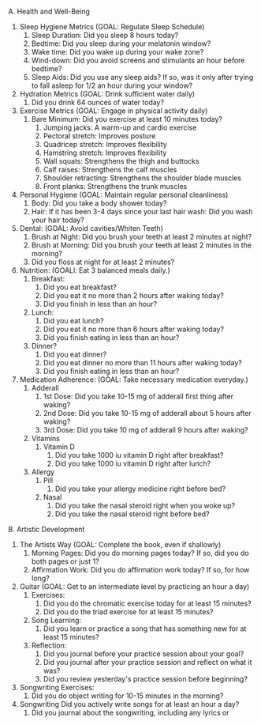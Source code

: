 A. Health and Well-Being
1. Sleep Hygiene Metrics (GOAL: Regulate Sleep Schedule)
	1. Sleep Duration: Did you sleep 8 hours today?
	2. Bedtime: Did you sleep during your melatonin window?
	3. Wake time: Did you wake up during your wake zone?
	4. Wind-down: Did you avoid screens and stimulants an hour before bedtime?
	5. Sleep Aids: Did you use any sleep aids? If so, was it only after trying to fall asleep for 1/2 an hour during your window?
2. Hydration Metrics (GOAL: Drink sufficient water daily)
	1. Did you drink 64 ounces of water today? 
3. Exercise Metrics (GOAL: Engage in physical activity daily)
	1. Bare Minimum: Did you exercise at least 10 minutes today?
		1. Jumping jacks: A warm-up and cardio exercise
		2. Pectoral stretch: Improves posture
		3. Quadricep stretch: Improves flexibility
		4. Hamstring stretch: Improves flexibility
		5. Wall squats: Strengthens the thigh and buttocks
		6. Calf raises: Strengthens the calf muscles
		7. Shoulder retracting: Strengthens the shoulder blade muscles
		8. Front planks: Strengthens the trunk muscles
4. Personal Hygiene (GOAL: Maintain regular personal cleanliness)
	1. Body: Did you take a body shower today? 
	2. Hair: If it has been 3-4 days since your last hair wash: Did you wash your hair today?
5. Dental: (GOAL: Avoid cavities/Whiten Teeth)
	1. Brush at Night: Did you brush your teeth at least 2 minutes at night?
	2. Brush at Morning: Did you brush your teeth at least 2 minutes in the morning? 
	3. Did you floss at night for at least 2 minutes?
6. Nutrition: (GOALl: Eat 3 balanced meals daily.)
	1. Breakfast: 
		1. Did you eat breakfast?
		2. Did you eat it no more than 2 hours after waking today?
		3. Did you finish in less than an hour?
	2. Lunch:
		1. Did you eat lunch?
		2. Did you eat it no more than 6 hours after waking today?
		3. Did you finish eating in less than an hour?
	3. Dinner? 
		1. Did you eat dinner?
		2. Did you eat dinner no more than 11 hours after waking today?
		3. Did you finish eating in less than an hour?
7. Medication Adherence: (GOAL: Take necessary medication everyday.)
	1. Adderall 
		1. 1st Dose: Did you take 10-15 mg of adderall first thing after waking?
		2. 2nd Dose: Did you take 10-15 mg of adderall about 5 hours after waking?
		3. 3rd Dose: Did you take 10 mg of adderall 9 hours after waking?
	2. Vitamins 
		1. Vitamin D
			1. Did you take 1000 iu vitamin D right after breakfast?
			2. Did you take 1000 iu vitamin D right after lunch?
	3. Allergy
		1. Pill
			1. Did you take your allergy medicine right before bed?
		2. Nasal
			1. Did you take the nasal steroid right when you woke up?
			2. Did you take the nasal steroid right before bed? 

B. Artistic Development
1. The Artists Way (GOAL: Complete the book, even if shallowly)
	1. Morning Pages: Did you do morning pages today? If so, did you do both pages or just 1? 
	2. Affirmation Work: Did you do affirmation work today? If so, for how long?
2. Guitar (GOAL: Get to an intermediate level by practicing an hour a day)
	1. Exercises: 
		1. Did you do the chromatic exercise today for at least 15 minutes?
		2. Did you do the triad exercise for at least 15 minutes?
	2. Song Learning: 
		1. Did you learn or practice a song that has something new for at least 15 minutes?
	3. Reflection: 
		1. Did you journal before your practice session about your goal?
		2. Did you journal after your practice session and reflect on what it was?
		3. Did you review yesterday's practice session before beginning?
3. Songwriting Exercises: 
	1. Did you do object writing for 10-15 minutes in the morning?
4. Songwriting Did you actively write songs for at least an hour a day?
	1. Did you journal about the songwriting, including any lyrics or 